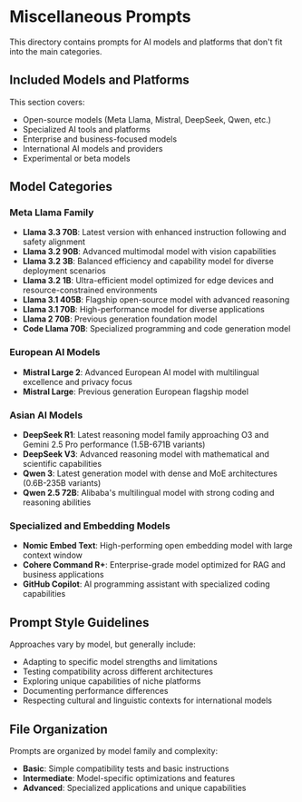 # Miscellaneous Prompts

This directory contains prompts for AI models and platforms that don't fit into the main categories.

## Included Models and Platforms

This section covers:
- Open-source models (Meta Llama, Mistral, DeepSeek, Qwen, etc.)
- Specialized AI tools and platforms
- Enterprise and business-focused models
- International AI models and providers
- Experimental or beta models

## Model Categories

### Meta Llama Family
- **Llama 3.3 70B**: Latest version with enhanced instruction following and safety alignment
- **Llama 3.2 90B**: Advanced multimodal model with vision capabilities
- **Llama 3.2 3B**: Balanced efficiency and capability model for diverse deployment scenarios
- **Llama 3.2 1B**: Ultra-efficient model optimized for edge devices and resource-constrained environments
- **Llama 3.1 405B**: Flagship open-source model with advanced reasoning
- **Llama 3.1 70B**: High-performance model for diverse applications
- **Llama 2 70B**: Previous generation foundation model
- **Code Llama 70B**: Specialized programming and code generation model

### European AI Models
- **Mistral Large 2**: Advanced European AI model with multilingual excellence and privacy focus
- **Mistral Large**: Previous generation European flagship model

### Asian AI Models
- **DeepSeek R1**: Latest reasoning model family approaching O3 and Gemini 2.5 Pro performance (1.5B-671B variants)
- **DeepSeek V3**: Advanced reasoning model with mathematical and scientific capabilities
- **Qwen 3**: Latest generation model with dense and MoE architectures (0.6B-235B variants)
- **Qwen 2.5 72B**: Alibaba's multilingual model with strong coding and reasoning abilities

### Specialized and Embedding Models
- **Nomic Embed Text**: High-performing open embedding model with large context window
- **Cohere Command R+**: Enterprise-grade model optimized for RAG and business applications
- **GitHub Copilot**: AI programming assistant with specialized coding capabilities

## Prompt Style Guidelines

Approaches vary by model, but generally include:
- Adapting to specific model strengths and limitations
- Testing compatibility across different architectures
- Exploring unique capabilities of niche platforms
- Documenting performance differences
- Respecting cultural and linguistic contexts for international models

## File Organization

Prompts are organized by model family and complexity:
- **Basic**: Simple compatibility tests and basic instructions
- **Intermediate**: Model-specific optimizations and features
- **Advanced**: Specialized applications and unique capabilities